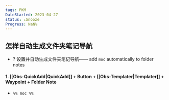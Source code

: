 ```yaml
---
tags: PKM
DateStarted: 2023-04-27
status: ⤵️Snooze
Progress: NaN%
---
```


## 怎样自动生成文件夹笔记导航

- ? 设置并自动生成文件夹笔记导航—— add `moc` automatically to folder notes

#### 1. [[Obs-QuickAdd|QuickAdd]] + Button + [[Obs-Templater|Templater]] + Waypoint + Folder Note

- `%% moc %%`
